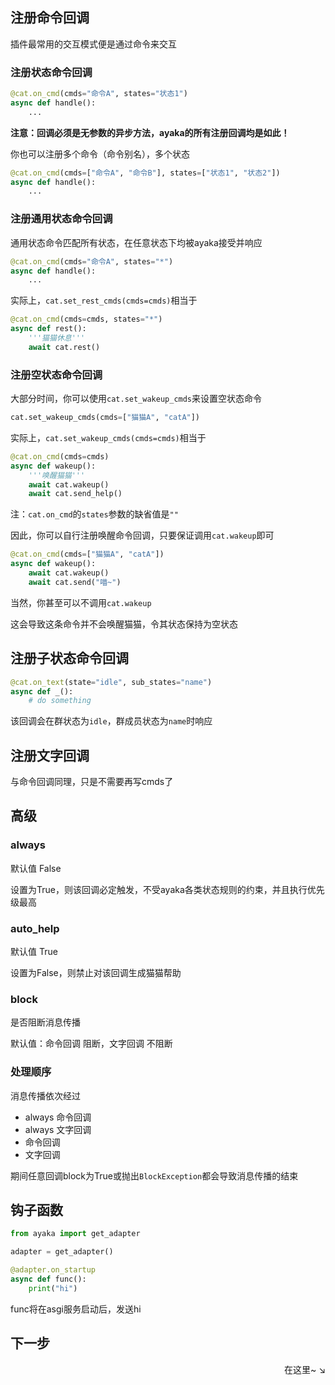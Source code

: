 ## 注册命令回调

插件最常用的交互模式便是通过命令来交互

### 注册状态命令回调

```py
@cat.on_cmd(cmds="命令A", states="状态1")
async def handle():
    ...
```

**注意：回调必须是无参数的异步方法，ayaka的所有注册回调均是如此！**

你也可以注册多个命令（命令别名），多个状态

```py
@cat.on_cmd(cmds=["命令A", "命令B"], states=["状态1", "状态2"])
async def handle():
    ...
```

### 注册通用状态命令回调

通用状态命令匹配所有状态，在任意状态下均被ayaka接受并响应

```py
@cat.on_cmd(cmds="命令A", states="*")
async def handle():
    ...
```

实际上，`cat.set_rest_cmds(cmds=cmds)`相当于

```py
@cat.on_cmd(cmds=cmds, states="*")
async def rest():
    '''猫猫休息'''
    await cat.rest()
```

### 注册空状态命令回调

大部分时间，你可以使用`cat.set_wakeup_cmds`来设置空状态命令

```py
cat.set_wakeup_cmds(cmds=["猫猫A", "catA"])
```

实际上，`cat.set_wakeup_cmds(cmds=cmds)`相当于

```py
@cat.on_cmd(cmds=cmds)
async def wakeup():
    '''唤醒猫猫'''
    await cat.wakeup()
    await cat.send_help()
```

注：`cat.on_cmd`的`states`参数的缺省值是`""`

因此，你可以自行注册唤醒命令回调，只要保证调用`cat.wakeup`即可

```py
@cat.on_cmd(cmds=["猫猫A", "catA"])
async def wakeup():
    await cat.wakeup()
    await cat.send("喵~")
```

当然，你甚至可以不调用`cat.wakeup`

这会导致这条命令并不会唤醒猫猫，令其状态保持为空状态

## 注册子状态命令回调

```py
@cat.on_text(state="idle", sub_states="name")
async def _():
    # do something
```

该回调会在群状态为`idle`，群成员状态为`name`时响应

## 注册文字回调

与命令回调同理，只是不需要再写cmds了

## 高级

### always

默认值 False

设置为True，则该回调必定触发，不受ayaka各类状态规则的约束，并且执行优先级最高

### auto_help

默认值 True

设置为False，则禁止对该回调生成猫猫帮助

### block

是否阻断消息传播

默认值：命令回调 阻断，文字回调 不阻断

### 处理顺序

消息传播依次经过

- always 命令回调
- always 文字回调
- 命令回调
- 文字回调

期间任意回调block为True或抛出`BlockException`都会导致消息传播的结束

## 钩子函数

```py
from ayaka import get_adapter

adapter = get_adapter()

@adapter.on_startup
async def func():
    print("hi")
```

func将在asgi服务启动后，发送hi

## 下一步

<div align="right">
    在这里~ ↘
</div>
